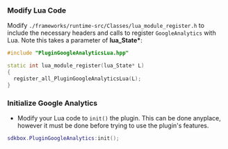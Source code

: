 ### Modify Lua Code
Modify `./frameworks/runtime-src/Classes/lua_module_register.h` to include the necessary headers and calls to register `GoogleAnalytics` with Lua. Note this takes a parameter of __lua_State*__:
```cpp
#include "PluginGoogleAnalyticsLua.hpp"
```
```cpp
static int lua_module_register(lua_State* L)
{
  register_all_PluginGoogleAnalyticsLua(L);
}
```

### Initialize Google Analytics
* Modify your Lua code to `init()` the plugin. This can be done anyplace, however it must be done before trying to use the plugin's features.
```lua
sdkbox.PluginGoogleAnalytics:init();
```
